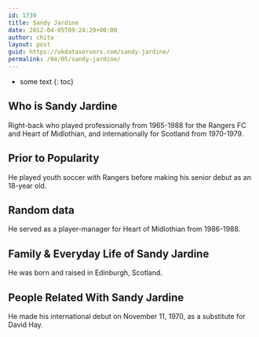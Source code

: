 ```yaml
---
id: 1739
title: Sandy Jardine
date: 2012-04-05T09:24:29+00:00
author: chito
layout: post
guid: https://ukdataservers.com/sandy-jardine/
permalink: /04/05/sandy-jardine/
---
```


* some text
{: toc}
          
          
## Who is  Sandy Jardine
                  
                  
                  
Right-back who played professionally from 1965-1988 for the Rangers FC and Heart of Midlothian, and internationally for Scotland from 1970-1979.
                  
                
                
                
## Prior to Popularity 
                  
                  
                  
He played youth soccer with Rangers before making his senior debut as an 18-year old.
                  
                
                
                
## Random data 
                  
                  
                  
He served as a player-manager for Heart of Midlothian from 1986-1988.
                  
                
                
                
## Family & Everyday Life of Sandy Jardine
                  
                  
                  
He was born and raised in Edinburgh, Scotland.
                  
                
                
                
## People Related With  Sandy Jardine
                  
                  
                  
He made his international debut on November 11, 1970, as a substitute for David Hay.
                  
                
              
            
          
          
          
    
    
  
